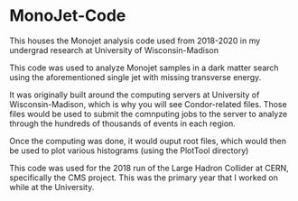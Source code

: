 # MonoJet-Code

This houses the Monojet analysis code used from 2018-2020 in my undergrad research at University of Wisconsin-Madison

This code was used to analyze Monojet samples in a dark matter search using the aforementioned single jet with missing transverse energy.

It was originally built around the computing servers at University of Wisconsin-Madison, which is why you will see Condor-related files. Those files would be used to submit the comnputing jobs to the server to analyze through the hundreds of thousands of events in each region. 

Once the computing was done, it would ouput root files, which would then be used to plot various histograms (using the PlotTool directory)

This code was used for the 2018 run of the Large Hadron Collider at CERN, specifically the CMS project. This was the primary year that I worked on while at the University. 
